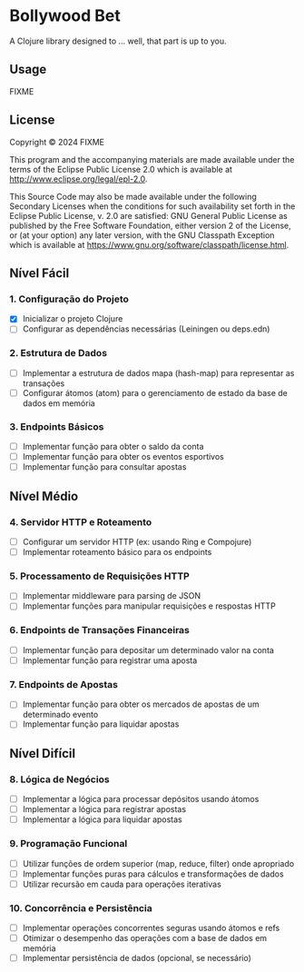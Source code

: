 # Bollywood Bet

A Clojure library designed to ... well, that part is up to you.

## Usage

FIXME

## License

Copyright © 2024 FIXME

This program and the accompanying materials are made available under the
terms of the Eclipse Public License 2.0 which is available at
http://www.eclipse.org/legal/epl-2.0.

This Source Code may also be made available under the following Secondary
Licenses when the conditions for such availability set forth in the Eclipse
Public License, v. 2.0 are satisfied: GNU General Public License as published by
the Free Software Foundation, either version 2 of the License, or (at your
option) any later version, with the GNU Classpath Exception which is available
at https://www.gnu.org/software/classpath/license.html.

## Nível Fácil

### 1. Configuração do Projeto
- [X] Inicializar o projeto Clojure
- [ ] Configurar as dependências necessárias (Leiningen ou deps.edn)

### 2. Estrutura de Dados
- [ ] Implementar a estrutura de dados mapa (hash-map) para representar as transações
- [ ] Configurar átomos (atom) para o gerenciamento de estado da base de dados em memória

### 3. Endpoints Básicos
- [ ] Implementar função para obter o saldo da conta
- [ ] Implementar função para obter os eventos esportivos
- [ ] Implementar função para consultar apostas

## Nível Médio

### 4. Servidor HTTP e Roteamento
- [ ] Configurar um servidor HTTP (ex: usando Ring e Compojure)
- [ ] Implementar roteamento básico para os endpoints

### 5. Processamento de Requisições HTTP
- [ ] Implementar middleware para parsing de JSON
- [ ] Implementar funções para manipular requisições e respostas HTTP

### 6. Endpoints de Transações Financeiras
- [ ] Implementar função para depositar um determinado valor na conta
- [ ] Implementar função para registrar uma aposta

### 7. Endpoints de Apostas
- [ ] Implementar função para obter os mercados de apostas de um determinado evento
- [ ] Implementar função para liquidar apostas

## Nível Difícil

### 8. Lógica de Negócios
- [ ] Implementar a lógica para processar depósitos usando átomos
- [ ] Implementar a lógica para registrar apostas
- [ ] Implementar a lógica para liquidar apostas

### 9. Programação Funcional
- [ ] Utilizar funções de ordem superior (map, reduce, filter) onde apropriado
- [ ] Implementar funções puras para cálculos e transformações de dados
- [ ] Utilizar recursão em cauda para operações iterativas

### 10. Concorrência e Persistência
- [ ] Implementar operações concorrentes seguras usando átomos e refs
- [ ] Otimizar o desempenho das operações com a base de dados em memória
- [ ] Implementar persistência de dados (opcional, se necessário)
